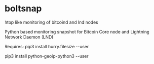 # boltsnap
htop like monitoring of bitcoind and lnd nodes

Python based monitoring snapshot for Bitcoin Core node and Lightning Network Daemon (LND)

Requires:
pip3 install hurry.filesize --user

pip3 install python-geoip-python3 --user

